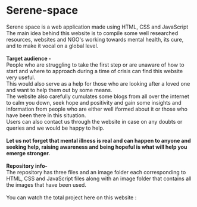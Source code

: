 # Serene-space

Serene space is a web application made using HTML, CSS and JavaScript<br>
The main idea behind this website is to compile some well researched resources, websites and NGO's working towards mental health, its cure, and to make it vocal on a global level.<br><br>
<b>Target audience -</b><br>
People who are struggling to take the first step or are unaware of how to start and where to approach during a time of crisis can find this website very useful.<br>
This would also serve as a help for those who are looking after a loved one and want to help them out by some means.<br>
The website also carefully cumulates some blogs from all over the internet to calm you down, seek hope and positivity and gain some insights and information from people who are 
either well iformed about it or those who have been there in this situation.<br>
Users can also contact us through the website in case on any doubts or queries and we would be happy to help.<br><br>
<b>Let us not forget that mental illness is real and can happen to anyone and seeking help, raising awareness and being hopeful is what will help you emerge stronger.</b>
<br><br>
<b>Repository info-</b><br>
The repository has three files and an image folder each corresponding to HTML, CSS and JavaScript files along with an image folder that contains all the images that have been used.<br><br>
You can watch the total project here on this website : 


